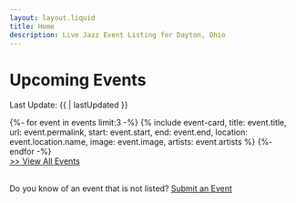 ```yaml
---
layout: layout.liquid
title: Home
description: Live Jazz Event Listing for Dayton, Ohio
---
```


# Upcoming Events

Last Update: {{ | lastUpdated }}

<section class="events-list">
	{%- for event in events limit:3 -%}
		{% include event-card, 
			title: event.title,
			url: event.permalink,
			start: event.start,
			end: event.end,
			location: event.location.name,
			image: event.image,
			artists: event.artists
		%}
	{%- endfor -%}
</section>

<div class="align-right">
	<a href="/events">>> View All Events</a>
</div>

<br>

Do you know of an event that is not listed?
<a href="/submit" class="btn btn-inline">Submit an Event</a>

